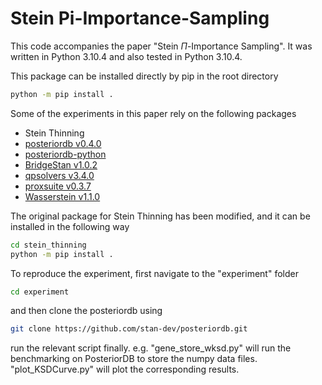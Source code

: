 # Stein Pi-Importance-Sampling

This code accompanies the paper "Stein $\Pi$-Importance Sampling". It was written in Python 3.10.4 and also tested in Python 3.10.4.

This package can be installed directly by pip in the root directory

```bash
python -m pip install .
```

Some of the experiments in this paper rely on the following packages

- Stein Thinning
- [posteriordb v0.4.0](https://github.com/stan-dev/posteriordb)
- [posteriordb-python](https://github.com/stan-dev/posteriordb-python)
- [BridgeStan v1.0.2](https://roualdes.github.io/bridgestan/latest/)
- [qpsolvers v3.4.0](https://github.com/qpsolvers/qpsolvers)
- [proxsuite v0.3.7](https://github.com/Simple-Robotics/proxsuite)
- [Wasserstein v1.1.0](https://github.com/pkomiske/Wasserstein/)

The original package for Stein Thinning has been modified, and it can be installed in the following way

```bash
cd stein_thinning
python -m pip install .
```

To reproduce the experiment, first navigate to the "experiment" folder

```bash
cd experiment
```

and then clone the posteriordb using

```bash
git clone https://github.com/stan-dev/posteriordb.git
```

run the relevant script finally. e.g. "gene_store_wksd.py" will run the benchmarking on PosteriorDB to store the numpy data files. "plot_KSDCurve.py" will plot the corresponding results.
